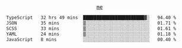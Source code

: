 <p align="center">
  <samp>
    <a href="https://yiwwhl.com">me</a>
  </samp>
</p>

<!--START_SECTION:waka-->

```txt
TypeScript   32 hrs 49 mins  ███████████████████████▓░   94.40 %
JSON         35 mins         ▒░░░░░░░░░░░░░░░░░░░░░░░░   01.71 %
SCSS         33 mins         ▒░░░░░░░░░░░░░░░░░░░░░░░░   01.61 %
YAML         24 mins         ▒░░░░░░░░░░░░░░░░░░░░░░░░   01.18 %
JavaScript   8 mins          ░░░░░░░░░░░░░░░░░░░░░░░░░   00.40 %
```

<!--END_SECTION:waka-->